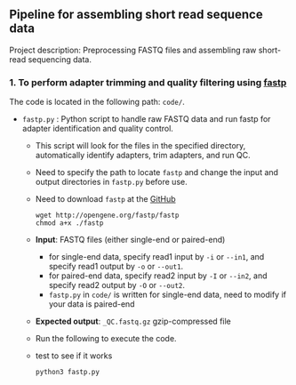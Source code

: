## Pipeline for assembling short read sequence data
Project description: Preprocessing FASTQ files and assembling raw short-read sequencing data.

### 1. To perform adapter trimming and quality filtering using [fastp](https://doi.org/10.1093/bioinformatics/bty560)
The code is located in the following path: `code/`.
- `fastp.py` : Python script to handle raw FASTQ data and run fastp for adapter identification and quality control.
  - This script will look for the files in the specified directory, automatically identify adapters, trim adapters, and run QC.
  - Need to specify the path to locate `fastp` and change the input and output directories in `fastp.py` before use.
  - Need to download `fastp` at the [GitHub](https://github.com/OpenGene/fastp)
    
    ```
    wget http://opengene.org/fastp/fastp
    chmod a+x ./fastp
    ```
  - **Input**: FASTQ files (either single-end or paired-end)
    - for single-end data, specify read1 input by `-i` or `--in1`, and specify read1 output by `-o` or `--out1`.
    - for paired-end data, specify read2 input by `-I` or `--in2`, and specify read2 output by `-O` or `--out2`.
    - `fastp.py` in `code/` is written for single-end data, need to modify if your data is paired-end
  - **Expected output**: `_QC.fastq.gz` gzip-compressed file
  - Run the following to execute the code.
  - test to see if it works
    
    ```
    python3 fastp.py
    ```
